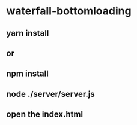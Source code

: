 # waterfall-bottomloading
## yarn install
## or
## npm install
## node ./server/server.js
## open the index.html